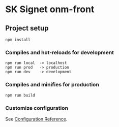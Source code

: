 # SK Signet onm-front

## Project setup
```
npm install
```

### Compiles and hot-reloads for development
```
npm run local  -> localhost 
npm run prod   -> production
npm run dev    -> development
```

### Compiles and minifies for production
```
npm run build
```

### Customize configuration
See [Configuration Reference](https://cli.vuejs.org/config/).
